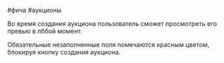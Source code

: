 #фича #аукционы 

Во время создания аукциона пользователь сможет просмотреть его превью в лббой момент.

Обязательные незаполненные поля помечаются красным цветом, блокируя кнопку создания аукциона.